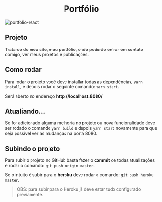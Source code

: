<h1 align="center"><strong>Portfólio</strong></h1>

![portfolio-react](https://user-images.githubusercontent.com/38691922/91479590-0a9cf700-e878-11ea-886b-59a636264412.png)

<h2>Projeto</h2>

Trata-se do meu site, meu portfólio, onde poderão entrar em contato comigo, ver meus projetos e publicações.

<h2>Como rodar</h2>

Para rodar o projeto você deve installar todas as dependências, ``` yarn install ```, e depois rodar o seguinte comando:   ``` yarn start ```.

Será aberto no endereço <strong>http://localhost:8080/</strong>
  
<h2>Atualiando...</h2>

Se for adicionado alguma melhoria no projeto ou nova funcionalidade deve ser rodado o comando ``` yarn build ``` e depois  ``` yarn start ``` novamente para
que seja possível ver as mudanças na porta 8080.

<h2>Subindo o projeto</h2>

Para subir o projeto no GitHub basta fazer o <strong>commit</strong> de todas atualizações e rodar o comando: ``` git push origin master ```.

Se o intuito é subir para o <strong>heroku</strong> deve rodar o comando: ``` git push heroku master ```.

> OBS: para subir para o Heroku já deve estar tudo configurado previamente.

